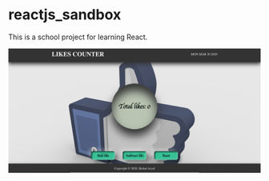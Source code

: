 # reactjs_sandbox

This is a school project for learning React.

![screenshot React task3](/3_task/public/React_Task3.png)
